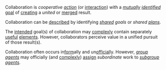 Collaboration is *cooperative [action](https://github.com/gcassel/Modular-Organization-Terminology/blob/master/terms/action.md)* (or [interaction](https://github.com/gcassel/Modular-Organization-Terminology/blob/master/terms/interaction.md)) with a *[mutually](https://github.com/gcassel/Modular-Organization-Terminology/blob/master/terms/mutual.md) [identified](https://github.com/gcassel/Modular-Organization-Terminology/blob/master/terms/identify.md)* [goal](https://github.com/gcassel/Modular-Organization-Terminology/blob/master/terms/goal.md) of [creating](https://github.com/gcassel/Modular-Organization-Terminology/blob/master/terms/creation.md) a *united* or [merged](https://github.com/gcassel/Modular-Organization-Terminology/blob/master/terms/merge.md) result.  

Collaboration can be [described](https://github.com/gcassel/Modular-Organization-Terminology/blob/master/terms/describe.md) by identifying *[shared](https://github.com/gcassel/Modular-Organization-Terminology/blob/master/terms/common.md) goals* or *shared [plans](https://github.com/gcassel/Modular-Organization-Terminology/blob/master/terms/plan.md)*.

The [intended](https://github.com/gcassel/Modular-Organization-Terminology/blob/master/terms/intention.md) goal(s) of collaboration may [complexly](https://github.com/gcassel/Modular-Organization-Terminology/blob/master/terms/complexity.md) contain separately [useful](https://github.com/gcassel/Modular-Organization-Terminology/blob/master/terms/use.md) [elements](https://github.com/gcassel/Modular-Organization-Terminology/blob/master/terms/element.md).  However, collaborators perceive value in a unified pursuit of those result(s).
 
Collaboration often occurs in[form](https://github.com/gcassel/Modular-Organization-Terminology/blob/master/terms/form.md)ally and un[official](https://github.com/gcassel/Modular-Organization-Terminology/blob/master/terms/official.md)ly.  However, *[group agents](https://github.com/gcassel/Modular-Organization-Terminology/blob/master/compound-terms/group-agent.md)* may officially (and [complexly](https://github.com/gcassel/Modular-Organization-Terminology/blob/master/terms/complex.md)) [assign](https://github.com/gcassel/Modular-Organization-Terminology/blob/master/terms/assign.md) *subordinate* work to *[subgroup agents](https://github.com/gcassel/Modular-Organization-Terminology/blob/master/compound-terms/subgroup-agent.md)*.

